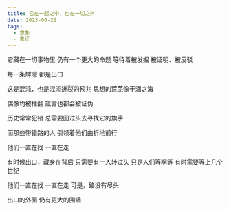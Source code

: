```yaml
---
title: 它在一起之中，也在一切之外
date: 2023-06-21
tags:
  - 意象
  - 象征
---
```


它藏在一切事物里
仍有一个更大的命题
等待着被发掘
被证明、被反驳

每一条罅隙
都是出口
<!--more-->
这是混沌，也是混沌迸裂的预兆
思想的荒芜像干涸之海

偶像均被推翻
箴言也都会被证伪

历史常常犯错
总需要回过头去寻找它的旗手

而那些带错路的人
引领着他们曲折地前行

他们一直在找
一直在走

有时候出口，藏身在背后
只需要有一人转过头
只是人们等啊等
有时需要等上几个世纪

他们一直在找
一直在走
可是，路没有尽头

出口的外面
仍有更大的围墙

